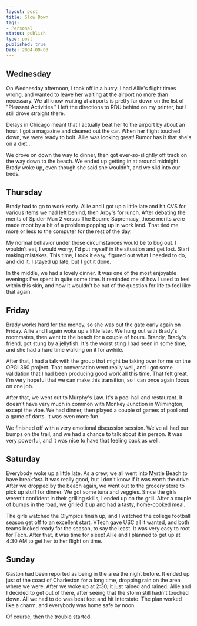 ```yaml
---
layout: post
title: Slow Down
tags:
- Personal
status: publish
type: post
published: true
Date: 2004-09-03
---
```

## Wednesday

On Wednesday afternoon, I took off in a hurry.  I had Allie's flight times wrong, and wanted to leave her waiting at the airport no more than necessary.  We all know waiting at airports is pretty far down on the list of "Pleasant Activities."  I left the directions to <span class="caps">RDU</span> behind on my printer, but I still drove straight there.

Delays in Chicago meant that I actually beat her to the airport by about an hour.  I got a magazine and cleaned out the car.  When her flight touched down, we were ready to bolt.  Allie was looking great!  Rumor has it that she's on a diet...

We drove on down the way to dinner, then got ever-so-slightly off track on the way down to the beach.  We ended up getting in at around midnight.  Brady woke up, even though she said she wouldn't, and we slid into our beds.

## Thursday

Brady had to go to work early.  Allie and I got up a little late and hit <span class="caps">CVS</span> for various items we had left behind, then Arby's for lunch.  After debating the merits of Spider-Man 2 versus The Bourne Supremacy, those merits were made moot by a bit of a problem popping up in work land.  That tied me more or less to the computer for the rest of the day.

My normal behavior under those circumstances would be to bug out.  I wouldn't eat, I would worry, I'd put myself in the situation and get lost.  Start making mistakes.  This time, I took it easy, figured out what I needed to do, and did it.  I stayed up late, but I got it done.

In the middle, we had a lovely dinner.  It was one of the most enjoyable evenings I've spent in quite some time.  It reminded me of how I used to feel within this skin, and how it wouldn't be out of the question for life to feel like that again.

## Friday

Brady works hard for the money, so she was out the gate early again on Friday.  Allie and I again woke up a little later.  We hung out with Brady's roommates, then went to the beach for a couple of hours.  Brandy, Brady's friend, got stung by a jellyfish.  It's the worst sting I had seen in some time, and she had a hard time walking on it for awhile.

After that, I had a talk with the group that might be taking over for me on the <span class="caps">OPGI 360</span> project.  That conversation went really well, and I got some validation that I had been producing good work all this time.  That felt great.  I'm very hopeful that we can make this transition, so I can once again focus on one job.

After that, we went out to Murphy's Law.  It's a pool hall and restaurant.  It doesn't have very much in common with Monkey Junction in Wilmington, except the vibe.  We had dinner, then played a couple of games of pool and a game of darts.  It was even more fun.

We finished off with a very emotional discussion session.  We've all had our bumps on the trail, and we had a chance to talk about it in person.  It was very powerful, and it was nice to have that feeling back as well.

## Saturday

Everybody woke up a little late.  As a crew, we all went into Myrtle Beach to have breakfast.  It was really good, but I don't know if it was worth the drive.  After we dropped by the beach again, we went out to the grocery store to pick up stuff for dinner.  We got some tuna and veggies.  Since the girls weren't confident in their grilling skills, I ended up on the grill.  After a couple of bumps in the road, we grilled it up and had a tasty, home-cooked meal.

The girls watched the Olympics finish up, and I watched the college football season get off to an excellent start.  VTech gave <span class="caps">USC</span> all it wanted, and both teams looked ready for the season, to say the least.  It was very easy to root for Tech.  After that, it was time for sleep!  Allie and I planned to get up at 4:30 AM to get her to her flight on time.

## Sunday

Gaston had been reported as being in the area the night before.  It ended up just of the coast of Charleston for a long time, dropping rain on the area where we were.  After we woke up at 2:30, it just rained and rained.  Allie and I decided to get out of there, after seeing that the storm still hadn't touched down.  All we had to do was beat feet and hit Interstate.  The plan worked like a charm, and everybody was home safe by noon.

Of course, then the trouble started.
